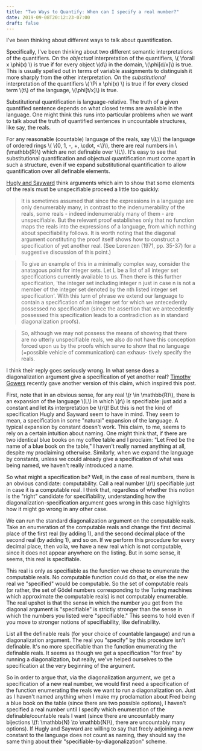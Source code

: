 ```yaml
---
title: "Two Ways to Quantify: When can I specify a real number?"
date: 2019-09-08T20:12:23-07:00
draft: false
---
```


I've been thinking about different ways to talk about quantification. 

Specifically, I've been thinking about two different semantic interpretations of the quantifiers. On the *objectual* interpretation of the quantifiers, \\( \forall x \phi(x) \\) is true if for every object \\(d\\) in the domain, \\(\phi[d/x]\\) is true. This is usually spelled out in terms of variable assignments to distinguish it more sharply from the other interpretation. On the *substitutional* interpretation of the quantifiers \\( \Pi x \phi(x) \\) is true if for every closed term \\(t\\) of the language, \\(\phi[t/x]\\) is true. 

Substitutional quantification is language-relative. The truth of a given quantified sentence depends on what closed terms are available in the language. One might think this runs into particular problems when we want to talk about the truth of quantified sentences in uncountable structures, like say, the reals. 

For any reasonable (countable) language of the reals, say \\(L\\) the language of ordered rings \\( \\{0, 1, -, +, \cdot, <\\}\\), there are real numbers in \\(\mathbb{R}\\) which are not definable over \\(L\\). It's easy to see that substitutional quantification and objectual quantification must come apart in such a structure, even if we expand substitutional quantification to allow quantification over all definable elements. 

[Hugly and Sayward](https://www.jstor.org/stable/20117947) think arguments which aim to show that some elements of the reals must be unspecifiable proceed a little too quickly: 

> It is sometimes assumed that since the expressions in a language are only denumerably many, in contrast to the indenumerability of the reals, some reals - indeed indenumerably many of them - are unspecifiable. But the relevant proof establishes only that no function maps the reals into the expressions of a language, from which nothing about specifiability follows. It is worth noting that the diagonal argument constituting the proof itself shows how to construct a specification of yet another real. (See Lorenzen (1971, pp. 35-37) for a suggestive discussion of this point.)

> To give an example of this in a minimally complex way, consider the anatagous point for integer sets. Let L be a list of all integer set specifications currently available to us. Then there is this further specification, 'the integer set including integer n just in case n is not a member of the integer set denoted by the nth listed integer set specification'. With this turn of phrase we extend our language to contain a specification of an integer set for which we antecedently possessed no specification (since the assertion that we antecedently possessed this specification leads to a contradiction as in standard diagonalization proofs).

> So, although we may not possess the means of showing that there are no utterly unspecifiable reals, we also do not have this conception forced upon us by the proofs which serve to show that no language (=possible vehicle of communication) can exhaus- tively specify the reals.

I think their reply goes seriously wrong. In what sense does a diagonalization argument give a specification of yet another real? [Timothy Gowers](https://twitter.com/wtgowers/status/1168983651415142400) recently gave another version of this claim, which inspired this post. 

First, note that in an obvious sense, for any real \\(r \in \mathbb{R}\\), there is an expansion of the language \\(L\\) in which \\(r\\) is specifiable: just add a constant and let its interpretation be \\(r\\)! But this is not the kind of specification Hugly and Sayward seem to have in mind. They seem to mean, a specification in some "natural" expansion of the language. A typical expansion by constant doesn't work. This claim, to me, seems to rely on a certain intuition about naming. One might think that, if there are two identical blue books on my coffee table and I proclaim: "Let Fred be the name of a blue book on the table," I haven't really named anything at all, despite my proclaiming otherwise. Similarly, when we expand the language by constants, unless we could already give a specification of what was being named, we haven't really introduced a name. 

So what might a specification be? Well, in the case of real numbers, there is an obvious candidate: computability. Call a real number \\(r\\) specifiable just in case it is a computable real. I think that, regardless of whether this notion is the "right" candidate for specifiability, understanding how the diagonalization-specification argument goes wrong in this case highlights how it might go wrong in any other case. 

We can run the standard diagonalization argument on the computable reals. Take an enumeration of the computable reals and change the first decimal place of the first real (by adding 1), and the second decimal place of the second real (by adding 1), and so on. If we perform this procedure for every decimal place, then voila, we have a new real which is not computable, since it does not appear anywhere on the listing. But in some sense, it seems, this real is specifiable. 

This real is only as specifiable as the function we chose to enumerate the computable reals. No computable function could do that, or else the new real we "specified" would be computable. So the set of computable reals (or rather, the set of Gödel numbers corresponding to the Turing machines which approximate the computable reals) is not computably enumerable. The real upshot is that the sense in which the number you get from the diagonal argument is "specifiable" is strictly stronger than the sense in which the numbers you listed were "specifiable." This seems to hold even if you move to stronger notions of specifiability, like definability. 
 
List all the definable reals (for your choice of countable langauge) and run a diagonalization argument. The real you "specify" by this procedure isn't definable. It's no more specifiable than the function enumerating the definable reals. It seems as though we get a specification "for free" by running a diagonalization, but really, we've helped ourselves to the specification at the very beginning of the argument. 

So in order to argue that, via the diagonalization argument, we get a specification of a new real number, we would first need a specification of the function enumerating the reals we want to run a diagonalization on. Just as I haven't named anything when I make my proclamation about Fred being a blue book on the table (since there are two possible options), I haven't specified a real number until I specify which enumeration of the definable/countable reals I want (since there are uncountably many bijections \\(f: \mathbb{N} \to \mathbb{N}\\), there are uncountably many options). If Hugly and Sayward are willing to say that freely adjoining a new constant to the language does not count as naming, they should say the same thing about their "specifiable-by-diagonalization" scheme. 







